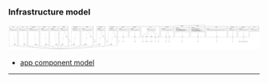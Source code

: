 
### Infrastructure model
![Infrastructure main model](.infragenie/infrastructure_main_model.svg)
- [app component model](.infragenie/app_component_model.svg)

---
